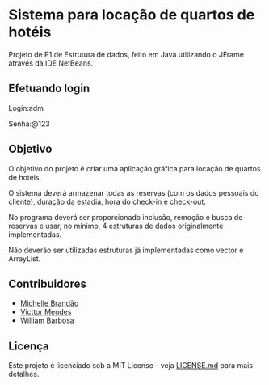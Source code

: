 # Sistema para locação de quartos de hotéis
Projeto de P1 de Estrutura de dados, feito em Java utilizando o JFrame através da IDE NetBeans.

## Efetuando login

Login:adm

Senha:@123

## Objetivo
O objetivo do projeto é criar uma aplicação gráfica para locação de quartos de hotéis.

O sistema deverá armazenar todas as reservas (com os dados pessoais do cliente),
duração da estadia, hora do check-in e check-out.

No programa deverá ser proporcionado inclusão, remoção e busca
de reservas e usar, no mínimo, 4 estruturas de dados originalmente implementadas.

Não deverão ser utilizadas estruturas já implementadas como vector e ArrayList.

## Contribuidores
- [Michelle Brandão](https://github.com/miiibrandao/)
- [Victtor Mendes](https://github.com/VicttorSM/)
- [William Barbosa](https://github.com/WillGB/)

## Licença
Este projeto é licenciado sob a MIT License - veja [LICENSE.md](/LICENSE) para mais detalhes.
